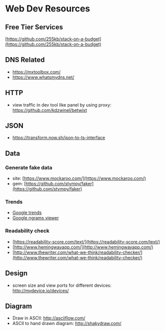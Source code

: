 # Web Dev Resources

## Free Tier Services

[https://github.com/255kb/stack-on-a-budget](https://github.com/255kb/stack-on-a-budget)

## DNS Related
- https://mxtoolbox.com/
- https://www.whatsmydns.net/

## HTTP
- view traffic in dev tool like panel by using proxy: https://github.com/kdzwinel/betwixt

## JSON
- https://transform.now.sh/json-to-ts-interface

## Data

### Generate fake data
* site: [https://www.mockaroo.com/](https://www.mockaroo.com/)
* gem: [https://github.com/stympy/faker](https://github.com/stympy/faker)

### Trends
* [Google trends](https://www.google.com/trends/)
* [Google ngrams viewer](https://books.google.com/ngrams)

### Readability check
* [https://readability-score.com/text/](https://readability-score.com/text/)
* [http://www.hemingwayapp.com/](http://www.hemingwayapp.com/)
* [http://www.thewriter.com/what-we-think/readability-checker/](http://www.thewriter.com/what-we-think/readability-checker/)

## Design
- screen size and view ports for different devices: http://mydevice.io/devices/

## Diagram
- Draw in ASCII: http://asciiflow.com/
- ASCII to hand drawn diagram: http://shakydraw.com/
